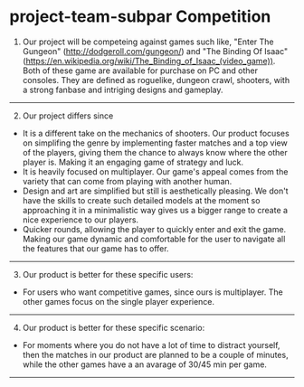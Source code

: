 project-team-subpar Competition
==================================
1. Our project will be competeing against games such like, "Enter The Gungeon" (http://dodgeroll.com/gungeon/) and "The Binding Of Isaac" (https://en.wikipedia.org/wiki/The_Binding_of_Isaac_(video_game)). Both of these game are available for purchase on PC and other consoles. They are defined as roguelike, dungeon crawl, shooters, with a strong fanbase and intriging designs and gameplay.

--------------------------------------------

2. Our project differs since
* It is a different take on the mechanics of shooters. Our product focuses on simplifing the genre by implementing faster matches and a top view of the players, giving them the chance to always know where the other player is. Making it an engaging game of strategy and luck.
* It is heavily focused on multiplayer. Our game's appeal comes from the variety that can come from playing with another human.
* Design and art are simplified but still is aesthetically pleasing. We don't have the  skills to create such detailed models at the moment so approaching it in a minimalistic way gives us a bigger range to create a nice experience to our players.
* Quicker rounds, allowing the player to quickly enter and exit the game. Making our game dynamic and comfortable for the user to navigate all the features that our game has to offer.

----------------------------------------------------

3.  Our product is better for these specific users:
* For users who want competitive games, since ours is multiplayer. The other games focus on the single player experience.

----------------------------------------------------

4. Our product is better for these specific scenario:
* For moments where you do not have a lot of time to distract yourself, then the matches in our product are planned to be a couple of minutes, while the other games have a an avarage of 30/45 min per game.

----------------------------------------------------
